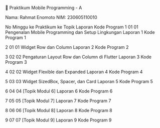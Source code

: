 📘 Praktikum Mobile Programming - A

Nama: Rahmat Enomoto
NIM: 230605110010

No	Minggu ke	Praktikum ke	Topik	Laporan	Kode Program
1	01	01	Pengenalan Mobile Programming dan Setup Lingkungan	Laporan 1
	Kode Program 1

2	01	01	Widget Row dan Column	Laporan 2
	Kode Program 2

3	02	02	Pengaturan Layout Row dan Column di Flutter	Laporan 3
	Kode Program 3

4	02	02	Widget Flexible dan Expanded	Laporan 4
	Kode Program 4

5	03	03	Widget SizedBox, Spacer, dan Card	Laporan 5
	Kode Program 5

6	04	04	[Topik Modul 6]	Laporan 6
	Kode Program 6

7	05	05	[Topik Modul 7]	Laporan 7
	Kode Program 7

8	06	06	[Topik Modul 8]	Laporan 8
	Kode Program 8

9	07	07	[Topik Modul 9]	Laporan 9
	Kode Program 9
